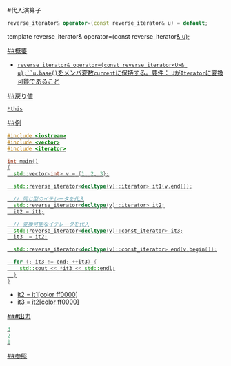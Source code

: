 #代入演算子
```cpp
reverse_iterator& operator=(const reverse_iterator& u) = default;
```

template <class U>
reverse_iterator& operator=(const reverse_iterator<U>& u);




##概要

- `reverse_iterator& operator=(const reverse_iterator<U>& u);``u.base()`をメンバ変数`current`に保持する。要件： `U`が`Iterator`に変換可能であること



##戻り値

`*this`


##例

```cpp
#include <iostream>
#include <vector>
#include <iterator>

int main()
{
  std::vector<int> v = {1, 2, 3};

  std::reverse_iterator<decltype(v)::iterator> it1(v.end());

  // 同じ型のイテレータを代入
  std::reverse_iterator<decltype(v)::iterator> it2;
  it2 = it1;

  // 変換可能なイテレータを代入
  std::reverse_iterator<decltype(v)::const_iterator> it3;
  it3  = it2;

  std::reverse_iterator<decltype(v)::const_iterator> end(v.begin());

  for (; it3 != end; ++it3) {
    std::cout << *it3 << std::endl;
  }
}
```
* it2 = it1[color ff0000]
* it3  = it2[color ff0000]

###出力

```cpp
3
2
1
```

##参照


